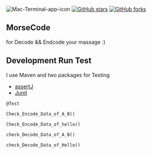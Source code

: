 ![Mac-Terminal-app-icon](https://www.almondsolutions.com/images/blog-morse-code-151223.jpg)
[![GitHub stars](https://img.shields.io/github/stars/iampawan/FlutterExampleApps.svg?style=social&label=Star)](https://github.com/amirziyacode)
[![GitHub forks](https://img.shields.io/github/forks/iampawan/FlutterExampleApps.svg?style=social&label=Fork)](https://github.com/amirziyacode?tab=repositories)

## MorseCode

  for Decode && Endcode your massage :)




## Development Run Test

I use Maven and two packages for Testing 
 - [assertJ](https://mvnrepository.com/artifact/org.assertj/assertj-core)  
 - [Junit](https://mvnrepository.com/artifact/org.junit.jupiter/junit-jupiter-api)

```
@Test

Check_Encode_Data_of_A_B()

Check_Encode_Data_of_hello()

check_Decode_Data_of_A_B()

check_Decode_Data_of_Hello()
```
